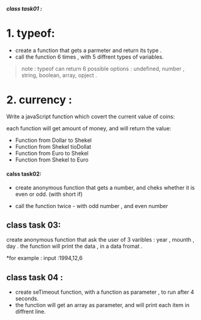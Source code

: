 ##### class task01 : 

# 1. typeof:
* create a function that gets a parmeter and return its type .
* call the function 6 times , with 5 diffrent types of variables.
> note : typeof can return 6 possible options : undefined, number , string, boolean, array, opject . 

# 2. currency : 
Write a javaScript function which covert the current value of coins:

each function will get amount of money, and will return the value:

* Function from Dollar to Shekel 
* Function from Shekel tioDollat
* Function from Euro to Shekel
* Function from Shekel to Euro


#### calss task02:

* create anonymous function that gets a number, 
and cheks whether it is even or odd. (with short if)

* call the function twice - with odd number , and even number

## class task 03:
create anonymous function that ask the user of 3 varibles : year , mounth , day .
the function will print the data , in a data fromat .

*for example :
input :1994,12,6 


## class task 04 :

* create seTimeout function, with a function as parameter , to run after 4 seconds.
* the function will get an array as parameter, and will print each item in diffrent line.